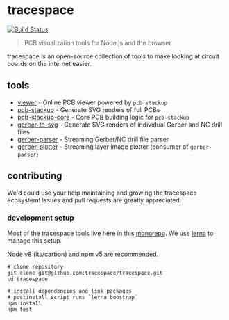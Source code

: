 # tracespace

[![Build Status][build-badge]][build]

> PCB visualization tools for Node.js and the browser

tracespace is an open-source collection of tools to make looking at circuit boards on the internet easier.

## tools

*   [viewer][] - Online PCB viewer powered by `pcb-stackup`
*   [pcb-stackup][] - Generate SVG renders of full PCBs
*   [pcb-stackup-core][] - Core PCB building logic for `pcb-stackup`
*   [gerber-to-svg][] - Generate SVG renders of individual Gerber and NC drill files
*   [gerber-parser][] - Streaming Gerber/NC drill file parser
*   [gerber-plotter][] - Streaming layer image plotter (consumer of `gerber-parser`)

## contributing

We'd could use your help maintaining and growing the tracespace ecosystem! Issues and pull requests are greatly appreciated.

### development setup

Most of the tracespace tools live here in this [monorepo][]. We use [lerna][] to manage this setup.

Node v8 (lts/carbon) and npm v5 are recommended.

```shell
# clone repository
git clone git@github.com:tracespace/tracespace.git
cd tracespace

# install dependencies and link packages
# postinstall script runs `lerna boostrap`
npm install
npm test
```

[viewer]: http://viewer.tracespace.io
[pcb-stackup]: https://github.com/tracespace/pcb-stackup
[gerber-to-svg]: ./packages/gerber-to-svg
[pcb-stackup-core]: ./packages/pcb-stackup-core
[gerber-parser]: ./packages/gerber-parser
[gerber-plotter]: ./packages/gerber-plotter

[monorepo]: https://github.com/babel/babel/blob/master/doc/design/monorepo.md
[lerna]: https://lernajs.io/

[build]: https://travis-ci.org/mcous/gerber-to-svg/branches
[build-badge]: http://img.shields.io/travis/mcous/gerber-to-svg/next.svg?style=flat-square
